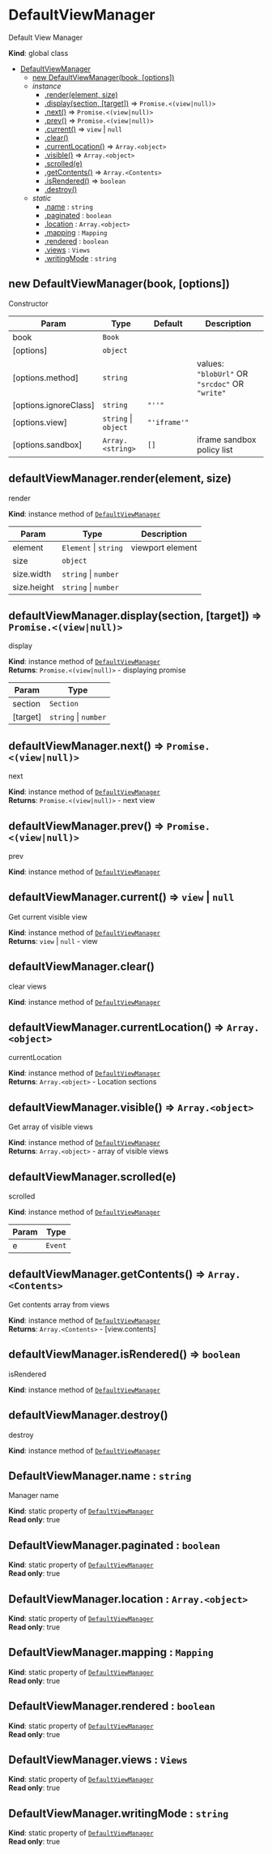<a name="DefaultViewManager"></a>

# DefaultViewManager
Default View Manager

**Kind**: global class  

* [DefaultViewManager](#DefaultViewManager)
    * [new DefaultViewManager(book, [options])](#new_DefaultViewManager_new)
    * _instance_
        * [.render(element, size)](#DefaultViewManager+render)
        * [.display(section, [target])](#DefaultViewManager+display) ⇒ <code>Promise.&lt;(view\|null)&gt;</code>
        * [.next()](#DefaultViewManager+next) ⇒ <code>Promise.&lt;(view\|null)&gt;</code>
        * [.prev()](#DefaultViewManager+prev) ⇒ <code>Promise.&lt;(view\|null)&gt;</code>
        * [.current()](#DefaultViewManager+current) ⇒ <code>view</code> \| <code>null</code>
        * [.clear()](#DefaultViewManager+clear)
        * [.currentLocation()](#DefaultViewManager+currentLocation) ⇒ <code>Array.&lt;object&gt;</code>
        * [.visible()](#DefaultViewManager+visible) ⇒ <code>Array.&lt;object&gt;</code>
        * [.scrolled(e)](#DefaultViewManager+scrolled)
        * [.getContents()](#DefaultViewManager+getContents) ⇒ <code>Array.&lt;Contents&gt;</code>
        * [.isRendered()](#DefaultViewManager+isRendered) ⇒ <code>boolean</code>
        * [.destroy()](#DefaultViewManager+destroy)
    * _static_
        * [.name](#DefaultViewManager.name) : <code>string</code>
        * [.paginated](#DefaultViewManager.paginated) : <code>boolean</code>
        * [.location](#DefaultViewManager.location) : <code>Array.&lt;object&gt;</code>
        * [.mapping](#DefaultViewManager.mapping) : <code>Mapping</code>
        * [.rendered](#DefaultViewManager.rendered) : <code>boolean</code>
        * [.views](#DefaultViewManager.views) : <code>Views</code>
        * [.writingMode](#DefaultViewManager.writingMode) : <code>string</code>

<a name="new_DefaultViewManager_new"></a>

## new DefaultViewManager(book, [options])
Constructor


| Param | Type | Default | Description |
| --- | --- | --- | --- |
| book | <code>Book</code> |  |  |
| [options] | <code>object</code> |  |  |
| [options.method] | <code>string</code> |  | values: `"blobUrl"` OR `"srcdoc"` OR `"write"` |
| [options.ignoreClass] | <code>string</code> | <code>&quot;&#x27;&#x27;&quot;</code> |  |
| [options.view] | <code>string</code> \| <code>object</code> | <code>&quot;&#x27;iframe&#x27;&quot;</code> |  |
| [options.sandbox] | <code>Array.&lt;string&gt;</code> | <code>[]</code> | iframe sandbox policy list |

<a name="DefaultViewManager+render"></a>

## defaultViewManager.render(element, size)
render

**Kind**: instance method of [<code>DefaultViewManager</code>](#DefaultViewManager)  

| Param | Type | Description |
| --- | --- | --- |
| element | <code>Element</code> \| <code>string</code> | viewport element |
| size | <code>object</code> |  |
| size.width | <code>string</code> \| <code>number</code> |  |
| size.height | <code>string</code> \| <code>number</code> |  |

<a name="DefaultViewManager+display"></a>

## defaultViewManager.display(section, [target]) ⇒ <code>Promise.&lt;(view\|null)&gt;</code>
display

**Kind**: instance method of [<code>DefaultViewManager</code>](#DefaultViewManager)  
**Returns**: <code>Promise.&lt;(view\|null)&gt;</code> - displaying promise  

| Param | Type |
| --- | --- |
| section | <code>Section</code> | 
| [target] | <code>string</code> \| <code>number</code> | 

<a name="DefaultViewManager+next"></a>

## defaultViewManager.next() ⇒ <code>Promise.&lt;(view\|null)&gt;</code>
next

**Kind**: instance method of [<code>DefaultViewManager</code>](#DefaultViewManager)  
**Returns**: <code>Promise.&lt;(view\|null)&gt;</code> - next view  
<a name="DefaultViewManager+prev"></a>

## defaultViewManager.prev() ⇒ <code>Promise.&lt;(view\|null)&gt;</code>
prev

**Kind**: instance method of [<code>DefaultViewManager</code>](#DefaultViewManager)  
<a name="DefaultViewManager+current"></a>

## defaultViewManager.current() ⇒ <code>view</code> \| <code>null</code>
Get current visible view

**Kind**: instance method of [<code>DefaultViewManager</code>](#DefaultViewManager)  
**Returns**: <code>view</code> \| <code>null</code> - view  
<a name="DefaultViewManager+clear"></a>

## defaultViewManager.clear()
clear views

**Kind**: instance method of [<code>DefaultViewManager</code>](#DefaultViewManager)  
<a name="DefaultViewManager+currentLocation"></a>

## defaultViewManager.currentLocation() ⇒ <code>Array.&lt;object&gt;</code>
currentLocation

**Kind**: instance method of [<code>DefaultViewManager</code>](#DefaultViewManager)  
**Returns**: <code>Array.&lt;object&gt;</code> - Location sections  
<a name="DefaultViewManager+visible"></a>

## defaultViewManager.visible() ⇒ <code>Array.&lt;object&gt;</code>
Get array of visible views

**Kind**: instance method of [<code>DefaultViewManager</code>](#DefaultViewManager)  
**Returns**: <code>Array.&lt;object&gt;</code> - array of visible views  
<a name="DefaultViewManager+scrolled"></a>

## defaultViewManager.scrolled(e)
scrolled

**Kind**: instance method of [<code>DefaultViewManager</code>](#DefaultViewManager)  

| Param | Type |
| --- | --- |
| e | <code>Event</code> | 

<a name="DefaultViewManager+getContents"></a>

## defaultViewManager.getContents() ⇒ <code>Array.&lt;Contents&gt;</code>
Get contents array from views

**Kind**: instance method of [<code>DefaultViewManager</code>](#DefaultViewManager)  
**Returns**: <code>Array.&lt;Contents&gt;</code> - [view.contents]  
<a name="DefaultViewManager+isRendered"></a>

## defaultViewManager.isRendered() ⇒ <code>boolean</code>
isRendered

**Kind**: instance method of [<code>DefaultViewManager</code>](#DefaultViewManager)  
<a name="DefaultViewManager+destroy"></a>

## defaultViewManager.destroy()
destroy

**Kind**: instance method of [<code>DefaultViewManager</code>](#DefaultViewManager)  
<a name="DefaultViewManager.name"></a>

## DefaultViewManager.name : <code>string</code>
Manager name

**Kind**: static property of [<code>DefaultViewManager</code>](#DefaultViewManager)  
**Read only**: true  
<a name="DefaultViewManager.paginated"></a>

## DefaultViewManager.paginated : <code>boolean</code>
**Kind**: static property of [<code>DefaultViewManager</code>](#DefaultViewManager)  
**Read only**: true  
<a name="DefaultViewManager.location"></a>

## DefaultViewManager.location : <code>Array.&lt;object&gt;</code>
**Kind**: static property of [<code>DefaultViewManager</code>](#DefaultViewManager)  
**Read only**: true  
<a name="DefaultViewManager.mapping"></a>

## DefaultViewManager.mapping : <code>Mapping</code>
**Kind**: static property of [<code>DefaultViewManager</code>](#DefaultViewManager)  
**Read only**: true  
<a name="DefaultViewManager.rendered"></a>

## DefaultViewManager.rendered : <code>boolean</code>
**Kind**: static property of [<code>DefaultViewManager</code>](#DefaultViewManager)  
**Read only**: true  
<a name="DefaultViewManager.views"></a>

## DefaultViewManager.views : <code>Views</code>
**Kind**: static property of [<code>DefaultViewManager</code>](#DefaultViewManager)  
**Read only**: true  
<a name="DefaultViewManager.writingMode"></a>

## DefaultViewManager.writingMode : <code>string</code>
**Kind**: static property of [<code>DefaultViewManager</code>](#DefaultViewManager)  
**Read only**: true  
